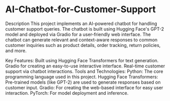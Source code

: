 # AI-Chatbot-for-Customer-Support
Description
This project implements an AI-powered chatbot for handling customer support queries. The chatbot is built using Hugging Face's GPT-2 model and deployed via Gradio for a user-friendly web interface. The chatbot can generate relevant and context-aware responses to common customer inquiries such as product details, order tracking, return policies, and more.

Key Features:
Built using Hugging Face Transformers for text generation.
Gradio for creating an easy-to-use interactive interface.
Real-time customer support via chatbot interactions.
Tools and Technologies:
Python: The core programming language used in this project.
Hugging Face Transformers: Pre-trained models (like GPT-2) are used to generate responses based on customer input.
Gradio: For creating the web-based interface for easy user interaction.
PyTorch: For model deployment and inference.
